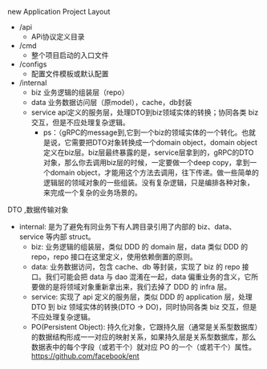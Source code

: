 new Application Project Layout
- /api 
  - APi协议定义目录
- /cmd
  - 整个项目启动的入口文件
- /configs
    - 配置文件模板或默认配置
- /internal
  - biz 业务逻辑的组装层（repo）
  - data 业务数据访问层（原model），cache，db封装
  - service api定义的服务层，处理DTO到biz领域实体的转换；协同各类 biz 交互，但是不应处理复杂逻辑。
    - ps：（gRPC的message到,它到一个biz的领域实体的一个转化。也就是说，它需要把DTO对象转换成一个domain object，domain object定义在biz层。biz层最终暴露的是，service层拿到的，gRPC的DTO对象，那么你去调用biz层的时候，一定要做一个deep copy，拿到一个domain object，才能用这个方法去调用，往下传递。做一些简单的逻辑层的领域对象的一些组装。没有复杂逻辑，只是编排各种对象，来完成一个复杂的业务场景的。
  
DTO ,数据传输对象

- internal: 是为了避免有同业务下有人跨目录引用了内部的 biz、data、service 等内部 struct。
    - biz: 业务逻辑的组装层，类似 DDD 的 domain 层，data 类似 DDD 的 repo，repo 接口在这里定义，使用依赖倒置的原则。
    - data: 业务数据访问，包含 cache、db 等封装，实现了 biz 的 repo 接口。我们可能会把 data 与 dao 混淆在一起，data 偏重业务的含义，它所要做的是将领域对象重新拿出来，我们去掉了 DDD 的 infra 层。
    - service: 实现了 api 定义的服务层，类似 DDD 的 application 层，处理 DTO 到 biz 领域实体的转换(DTO -> DO)，同时协同各类 biz 交互，但是不应处理复杂逻辑。
    - PO(Persistent Object): 持久化对象，它跟持久层（通常是关系型数据库）的数据结构形成一一对应的映射关系，如果持久层是关系型数据库，那么数据表中的每个字段（或若干个）就对应 PO 的一个（或若干个）属性。https://github.com/facebook/ent



